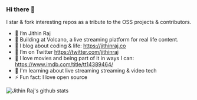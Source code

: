 ### Hi there 👋

 I star & fork interesting repos as a tribute to the OSS projects & contributors.


- 🔭 I’m Jithin Raj
- 🌋 Building at Volcano, a live streaming platform for real life content.
- 🏢 I blog about coding & life: https://jithinraj.co
- 🦜 I’m on Twitter https://twitter.com/jithinraj
- 🎥 I love movies and being part of it in ways I can: https://www.imdb.com/title/tt14389464/
- 🔴 I'm learning about live streaming streaming & video tech
- ⚡ Fun fact: I love open source

![Jithin Raj's github stats](https://github-readme-stats.vercel.app/api?username=jithinraj&show_icons=true)
